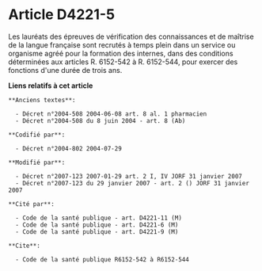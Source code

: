 # Article D4221-5

Les lauréats des épreuves de vérification des connaissances et de maîtrise de la langue française sont recrutés à temps plein
dans un service ou organisme agréé pour la formation des internes, dans des conditions déterminées aux articles R. 6152-542 à
R. 6152-544, pour exercer des fonctions d'une durée de trois ans.

**Liens relatifs à cet article**

	**Anciens textes**:

	  - Décret n°2004-508 2004-06-08 art. 8 al. 1 pharmacien
	  - Décret n°2004-508 du 8 juin 2004 - art. 8 (Ab)

	**Codifié par**:

	  - Décret n°2004-802 2004-07-29

	**Modifié par**:

	  - Décret n°2007-123 2007-01-29 art. 2 I, IV JORF 31 janvier 2007
	  - Décret n°2007-123 du 29 janvier 2007 - art. 2 () JORF 31 janvier 2007

	**Cité par**:

	  - Code de la santé publique - art. D4221-11 (M)
	  - Code de la santé publique - art. D4221-6 (M)
	  - Code de la santé publique - art. D4221-9 (M)

	**Cite**:

	  - Code de la santé publique R6152-542 à R6152-544
